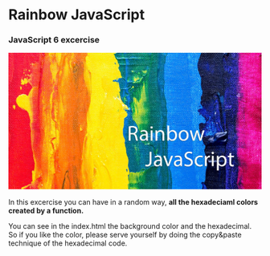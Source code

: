 # Rainbow JavaScript
### JavaScript 6 excercise 

![alt text](rainbow.jpg "Discover the colors with JavaScript")

In this excercise you can have in a random way, **all the hexadeciaml colors created by a function.**

You can see in the index.html the background color and the hexadecimal. So if you like the color, please serve yourself by doing the copy&paste technique of the hexadecimal code.